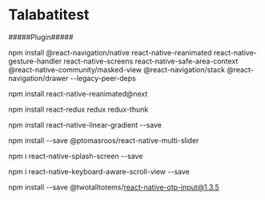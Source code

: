 # Talabatitest


#####Plugin#####



npm install @react-navigation/native react-native-reanimated react-native-gesture-handler react-native-screens react-native-safe-area-context @react-native-community/masked-view @react-navigation/stack @react-navigation/drawer --legacy-peer-deps



npm install react-native-reanimated@next



npm install react-redux redux redux-thunk


npm install react-native-linear-gradient --save


npm install --save @ptomasroos/react-native-multi-slider


npm i react-native-splash-screen --save


npm i react-native-keyboard-aware-scroll-view --save


npm install --save @twotalltotems/react-native-otp-input@1.3.5


